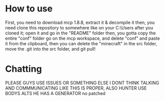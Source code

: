 # How to use
First, you need to download mcp 1.8.8, extract it & decompile it
then, you need clone this repository to somewhere like on your C:\Users
after you cloned it; open it and go in the "README" folder then, you gotta copy the entire "conf" folder
go on the mcp workspace, and delete "conf" and paste it from the clipboard,
then you can delete the "minecraft" in the src folder, move the .git into the src folder, and git pull!
# Chatting
PLEASE GUYS USE ISSUES OR SOMETHING ELSE I DONT THINK TALKING AND COMMMUNICATING LIKE THIS IS PROPER, ALSO HUNTER USE BODYS ALTS HE HAS A GENERATOR no patched
